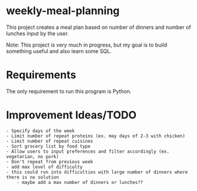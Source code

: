 # weekly-meal-planning
This project creates a meal plan based on number of dinners and number of lunches input by the user.

Note: This project is very much in progress, but my goal is to build something useful and also learn some SQL.

# Requirements
The only requirement to run this program is Python.

# Improvement Ideas/TODO
    - Specify days of the week
    - Limit number of repeat proteins (ex. may days of 2-3 with chicken)
    - Limit number of repeat cuisines
    - Sort grocery list by food type
    - Allow users to input preferences and filter accordingly (ex. vegetarian, no pork)
    - Don't repeat from previous week
    - add max level of difficulty
    - this could run into difficulties with large number of dinners where there is no solution
        - maybe add a max number of dinners or lunches??
